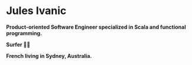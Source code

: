 # **Jules Ivanic**

**Product-oriented Software Engineer specialized in Scala and functional programming.**

**Surfer 🏄‍♂️**

**French living in Sydney, Australia.**

[<i class="fab fa-github-square fa-3x"></i>](https://github.com/guizmaii)
[<i class="fab fa-twitter-square fa-3x"></i>](https://twitter.com/guizmaii)
[<i class="fab fa-linkedin fa-3x"></i>](https://www.linkedin.com/in/jules-ivanic/)




